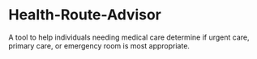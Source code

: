 # Health-Route-Advisor
A tool to help individuals needing medical care determine if urgent care, primary care, or emergency room is most appropriate.

